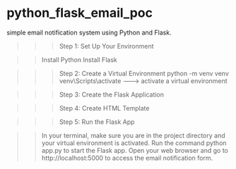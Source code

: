 # python_flask_email_poc

simple email notification system using Python and Flask.

>>> Step 1: Set Up Your Environment

   >> Install Python
   >> Install Flask

>>> Step 2: Create a Virtual Environment 
   >> python -m venv venv
   >> venv\Scripts\activate ---> activate a virtual environment

>>> Step 3: Create the Flask Application

>>> Step 4: Create HTML Template

>>> Step 5: Run the Flask App

   >> In your terminal, make sure you are in the project directory and your virtual environment is activated.
   >> Run the command python app.py to start the Flask app.
   >> Open your web browser and go to http://localhost:5000 to access the email notification form.